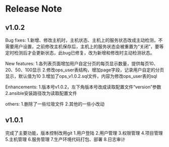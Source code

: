 Release Note
==================
v1.0.2
------------------
Bug fixes:
1.新增、修改主机时，主机状态、主机上的服务状态改成主动检测，不需要用户设置，之前修改主机保存后，主机上的服务状态会被重置为“关闭”，要等定时检测后才会更新状态，此bug已修复，改为新增和修改时主动检测状态。

New features:
1.各列表页面增加用户自定分页的每页显示数量，提供每页10、20、50、100显示
2.修改ops_user表结构，增加page字段，记录用户自定的分页显示，默认值为10
3.增加了ops_v1.0.2.sql文件，内容为修改ops_user表的sql

Enhancements:
1.版本号v1.0.2，左下角版本号改成读取配置文件“version”参数
2.ansible安装路径改为读取配置文件

others:
1.删除了一些垃圾文件
2.其他的一些小改动

v1.0.1
------------------
完成了主要功能，版本控制改用git
1.用户登陆
2.用户管理
3.权限管理
4.项目管理
5.主机管理
6.服务管理
7.生产环境代码打包、部署
8.日志审计